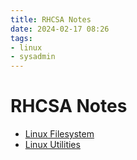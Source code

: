 ```yaml
---
title: RHCSA Notes
date: 2024-02-17 08:26
tags:
- linux
- sysadmin
---
```


# RHCSA Notes

* [Linux Filesystem](20210905134830-linux-filesystem.md) 
* [Linux Utilities](20210919173649-linux-utilities.md)
